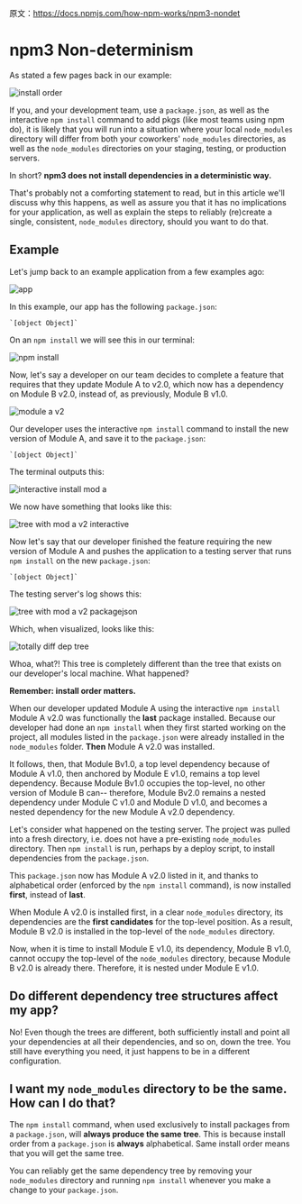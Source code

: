 原文：https://docs.npmjs.com/how-npm-works/npm3-nondet

# npm3 Non-determinism

As stated a few pages back in our example:

![install order](/images/install-order.png)

If you, and your development team, use a `package.json`, as well
as the interactive `npm install` command to add pkgs (like most
teams using npm do), it is likely that you will run into a situation
where your local `node_modules` directory will differ from both
your coworkers' `node_modules` directories, as well as the `node_modules`
directories on your staging, testing, or production servers.

In short? **npm3 does not install dependencies in a deterministic way.**

That's probably not a comforting statement to read, but in this article
we'll discuss why this happens, as well as assure you that it has no
implications for your application, as well as explain the steps to
reliably (re)create a single, consistent, `node_modules` directory, should
you want to do that.

## Example

Let's jump back to an example application from a few examples ago:

![app](/images/npm3deps8.png)

In this example, our app has the following `package.json`:

    `[object Object]`

On an `npm install` we will see this in our terminal:

![npm install](/images/npm3deps14.png)

Now, let's say a developer on our team decides to complete a feature that
requires that they update Module A to v2.0, which now has a dependency on
Module B v2.0, instead of, as previously, Module B v1.0.

![module a v2](/images/npm3deps9.png)

Our developer uses the interactive `npm install` command to install the new
version of Module A, and save it to the `package.json`:

    `[object Object]`

The terminal outputs this:

![interactive install mod a](/images/npm3deps15.png)

We now have something that looks like this:

![tree with mod a v2 interactive](/images/npm3deps10.png)

Now let's say that our developer finished the feature requiring the new
version of Module A and pushes the application to a testing server
that runs `npm install` on the new `package.json`:

    `[object Object]`

The testing server's log shows this:

![tree with mod a v2 packagejson](/images/npm3deps16.png)

Which, when visualized, looks like this:

![totally diff dep tree](/images/npm3deps17.png)

Whoa, what?! This tree is completely different than the tree that
exists on our developer's local machine. What happened?

**Remember: install order matters.**

When our developer updated Module A using the interactive `npm install`
Module A v2.0 was functionally the **last** package installed. Because
our developer had done an `npm install` when they first started working
on the project, all modules listed in the `package.json` were already
installed in the `node_modules` folder. **Then** Module A v2.0 was
installed.

It follows, then, that Module Bv1.0, a top level dependency because of
Module A v1.0, then anchored by Module E v1.0, remains a top level
dependency. Because Module Bv1.0 occupies the top-level, no other version
of Module B can-- therefore, Module Bv2.0 remains a nested dependency
under Module C v1.0 and Module D v1.0, and becomes a nested dependency
for the new Module A v2.0 dependency.

Let's consider what happened on the testing server. The project was pulled
into a fresh directory, i.e. does not have a pre-existing `node_modules`
directory. Then `npm install` is run, perhaps by a deploy script, to install
dependencies from the `package.json`.

This `package.json` now has Module A v2.0 listed in it, and thanks to
alphabetical order (enforced by the `npm install` command), is now installed
**first**, instead of **last**.

When Module A v2.0 is installed first, in a clear `node_modules` directory, its
dependencies are the **first candidates** for the top-level position. As a result,
Module B v2.0 is installed in the top-level of the `node_modules` directory.

Now, when it is time to install Module E v1.0, its dependency, Module B v1.0,
cannot occupy the top-level of the `node_modules` directory, because Module B v2.0
is already there. Therefore, it is nested under Module E v1.0.

## Do different dependency tree structures affect my app?

No! Even though the trees are different, both sufficiently install and point
all your dependencies at all their dependencies, and so on, down the tree.
You still have everything you need, it just happens to be in a different
configuration.

## I want my `node_modules` directory to be the same. How can I do that?

The `npm install` command, when used exclusively to install packages from a
`package.json`, will **always produce the same tree**. This is because install order
from a `package.json` is **always** alphabetical. Same install order means that
you will get the same tree.

You can reliably get the same dependency tree by removing your `node_modules`
directory and running `npm install` whenever you make a change to your `package.json`.
